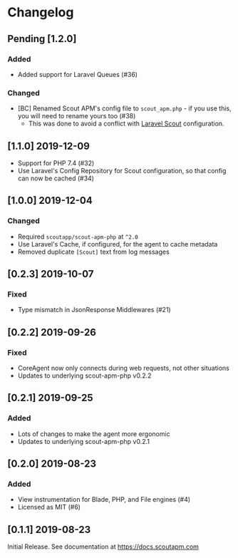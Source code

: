 # Changelog

## Pending [1.2.0]

### Added

 - Added support for Laravel Queues (#36)

### Changed

 - [BC] Renamed Scout APM's config file to `scout_apm.php` - if you use this, you will need to rename yours too (#38)
   - This was done to avoid a conflict with [Laravel Scout](https://laravel.com/docs/6.x/scout) configuration.

## [1.1.0] 2019-12-09

 - Support for PHP 7.4 (#32)
 - Use Laravel's Config Repository for Scout configuration, so that config can now be cached (#34)

## [1.0.0] 2019-12-04

### Changed

 - Required `scoutapp/scout-apm-php` at `^2.0`
 - Use Laravel's Cache, if configured, for the agent to cache metadata
 - Removed duplicate `[Scout]` text from log messages

## [0.2.3] 2019-10-07

### Fixed

 - Type mismatch in JsonResponse Middlewares (#21)

## [0.2.2] 2019-09-26

### Fixed

 - CoreAgent now only connects during web requests, not other situations
 - Updates to underlying scout-apm-php v0.2.2

## [0.2.1] 2019-09-25

### Added

 - Lots of changes to make the agent more ergonomic
 - Updates to underlying scout-apm-php v0.2.1

## [0.2.0] 2019-08-23

### Added

 - View instrumentation for Blade, PHP, and File engines (#4)
 - Licensed as MIT (#6)

## [0.1.1] 2019-08-23

Initial Release. See documentation at https://docs.scoutapm.com

